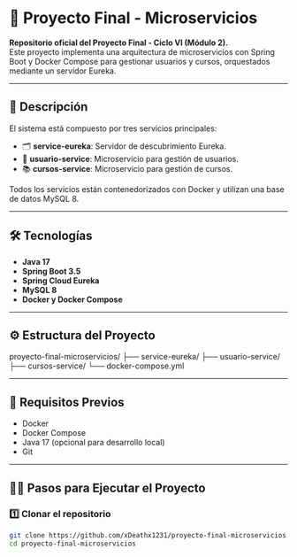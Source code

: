 # 🚀 Proyecto Final - Microservicios

**Repositorio oficial del Proyecto Final - Ciclo VI (Módulo 2).**  
Este proyecto implementa una arquitectura de microservicios con Spring Boot y Docker Compose para gestionar usuarios y cursos, orquestados mediante un servidor Eureka.

---

## 📌 Descripción

El sistema está compuesto por tres servicios principales:

- 🗂️ **service-eureka**: Servidor de descubrimiento Eureka.
- 👤 **usuario-service**: Microservicio para gestión de usuarios.
- 📚 **cursos-service**: Microservicio para gestión de cursos.

Todos los servicios están contenedorizados con Docker y utilizan una base de datos MySQL 8.

---

## 🛠️ Tecnologías

- **Java 17**
- **Spring Boot 3.5**
- **Spring Cloud Eureka**
- **MySQL 8**
- **Docker y Docker Compose**

---

## ⚙️ Estructura del Proyecto

proyecto-final-microservicios/
├── service-eureka/
├── usuario-service/
├── cursos-service/
└── docker-compose.yml


---

## 🧭 Requisitos Previos

- Docker
- Docker Compose
- Java 17 (opcional para desarrollo local)
- Git

---

## 🏃‍♂️ Pasos para Ejecutar el Proyecto

### 1️⃣ Clonar el repositorio
```bash
git clone https://github.com/xDeathx1231/proyecto-final-microservicios.git
cd proyecto-final-microservicios

